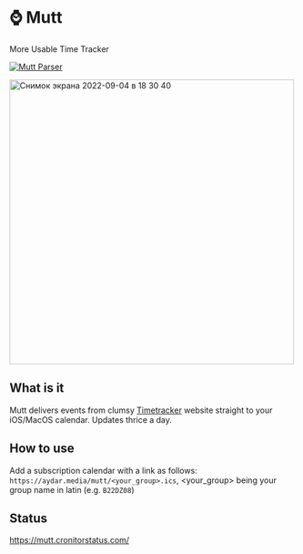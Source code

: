 # ⌚️ Mutt
More Usable Time Tracker

[![Mutt Parser](https://cronitor.io/badges/0jhCqX/production/OBixpzCAFT5Ydh6C7PVt-XwzG5E.svg)](https://mutt.cronitorstatus.com/)

<img width="500" alt="Снимок экрана 2022-09-04 в 18 30 40" src="https://user-images.githubusercontent.com/45698501/188323768-e45f4e52-55f7-4c15-af88-58e50874541e.jpeg">

## What is it
Mutt delivers events from clumsy [Timetracker](https://timetracker.hse.ru) website straight to your iOS/MacOS calendar. Updates thrice a day.
## How to use
Add a subscription calendar with a link as follows: `https://aydar.media/mutt/<your_group>.ics`, <your_group> being your group name in latin (e.g. `B22DZ08`) 
## Status
https://mutt.cronitorstatus.com/
